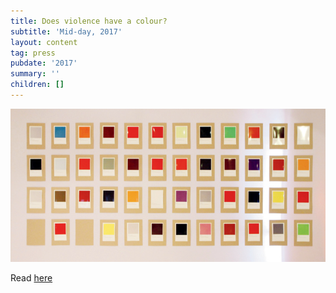 ```yaml
---
title: Does violence have a colour?
subtitle: 'Mid-day, 2017'
layout: content
tag: press
pubdate: '2017'
summary: ''
children: []
---
```

![](/assets/img/midday_256millcov.jpg)

Read [here](https://www.mid-day.com/articles/violence-colour-mumbai-event-perception-versova-lifestyle-news/18091170)

